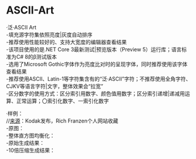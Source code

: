 # ASCII-Art
[//]:# (Microsoft YaHei UI)

·泛·ASCII Art  
\-填充源字符集依照亮度|灰度自动排序  
\-推荐使用性能较好的、支持大宽度的编辑器查看结果  
\-该项目使用的是.NET Core 3最新测试|预览版本（Preview 5）运行库；语言标准为C# 8的β测试版本  
\-选用了Microsoft Gothic字体作为亮度比对时的呈现字体，同时推荐使用该字体查看结果  
\-推荐使用ASCII、Latin-1等字符集含有的“泛·ASCII”字符；不推荐使用全角字符、CJKV等语言字符|文字，整体效果会“拉宽”  
\-区分数字的使用方式：区分索引用数字、颜色值用数字；区分索引递增|递减用运算、正常运算；〇索引化数字、一索引化数字  

·样例：  
//[来源](http://r0k.us/graphics/kodak)：Kodak发布，Rich  Franzen个人网站收藏  
\-原图：
![]()  
\-整体直方图均衡化：  
![]()  
\-原始生成结果：  
![]()  
\-10倍压缩生成结果：  
![]()  